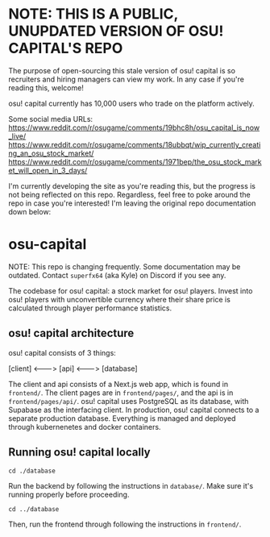 # NOTE: THIS IS A PUBLIC, UNUPDATED VERSION OF OSU! CAPITAL'S REPO
The purpose of open-sourcing this stale version of osu! capital is so recruiters and hiring managers can view my work. In any case if you're reading this, welcome!

osu! capital currently has 10,000 users who trade on the platform actively. 

Some social media URLs:
https://www.reddit.com/r/osugame/comments/19bhc8h/osu_capital_is_now_live/  
https://www.reddit.com/r/osugame/comments/18ubbqt/wip_currently_creating_an_osu_stock_market/  
https://www.reddit.com/r/osugame/comments/1971bep/the_osu_stock_market_will_open_in_3_days/  

I'm currently developing the site as you're reading this, but the progress is not being reflected on this repo. Regardless, feel free to poke around the repo in case you're interested! I'm leaving the original repo documentation down below:




# osu-capital

NOTE: This repo is changing frequently. Some documentation may be outdated. Contact `superfx64` (aka Kyle) on Discord if you see any.

The codebase for osu! capital: a stock market for osu! players. Invest into osu! players with unconvertible currency where their share price is calculated through player performance statistics.

## osu! capital architecture

osu! capital consists of 3 things:

[client] <---> [api] <---> [database]

The client and api consists of a Next.js web app, which is found in `frontend/`. The client pages are in `frontend/pages/`, and the api is in `frontend/pages/api/`. osu! capital uses PostgreSQL as its database, with Supabase as the interfacing client. In production, osu! capital connects to a separate production database. Everything is managed and deployed through kubernenetes and docker containers.

## Running osu! capital locally

`cd ./database`

Run the backend by following the instructions in `database/`. Make sure it's running properly before proceeding.

`cd ../database`

Then, run the frontend through following the instructions in `frontend/`. 
